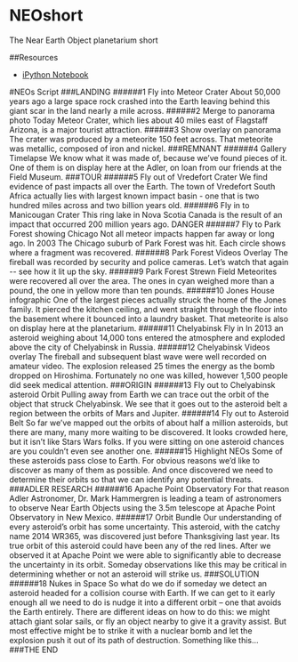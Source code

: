 # NEOshort
The Near Earth Object planetarium short

##Resources
<ul>
  <li><a href=http://nbviewer.ipython.org/github/marksubbarao/NEOshort/blob/master/NEO%20Orbit%20Bundles.ipynb>iPython Notebook</a></li>
</ul>


#NEOs Script
###LANDING
######1	Fly into Meteor Crater
About 50,000 years ago a large space rock crashed into the Earth leaving behind this giant scar in the land nearly a mile across.
######2	Merge to panorama photo
Today Meteor Crater, which lies about 40 miles east of Flagstaff Arizona, is a major tourist attraction.
######3	Show overlay on panorama
The crater was produced by a meteorite 150 feet across. That meteorite was metallic, composed of iron and nickel.
###REMNANT
######4	Gallery Timelapse
We know what it was made of, because we’ve found pieces of it. One of them is on display here at the Adler, on loan from our friends at the Field Museum.
###TOUR 
######5	Fly out of Vredefort Crater
We find evidence of past impacts all over the Earth. The town of Vredefort South Africa actually lies with largest known impact basin - one that is two hundred miles across and two billion years old.
######6	Fly in to Manicougan Crater
This ring lake in Nova Scotia Canada is the result of an impact that occurred 200 million years ago.
DANGER
######7	Fly to Park Forest showing Chicago
Not all meteor impacts happen far away or long ago. In 2003 The Chicago suburb of Park Forest was hit. Each circle shows where a fragment was recovered.
######8	Park Forest Videos Overlay
The fireball was recorded by security and police cameras. Let’s watch that again -- see how it lit up the sky.
######9	Park Forest Strewn Field
Meteorites were recovered all over the area. The ones in cyan weighed more than a pound, the one in yellow more than ten pounds.
######10	Jones House  infographic
One of the largest pieces actually struck the home of the Jones family. It pierced the kitchen ceiling, and went straight through the floor into the basement where it bounced into a laundry basket.
That meteorite is also on display here at the planetarium.
######11	Chelyabinsk Fly in
In 2013 an asteroid weighing about 14,000 tons entered the atmosphere and exploded above the city of Chelyabinsk in Russia.
######12	Chelyabinsk Videos overlay
The fireball and subsequent blast wave were well recorded on amateur video. The explosion released 25 times the energy as the bomb dropped on Hiroshima. Fortunately no one was killed, however 1,500 people did seek medical attention.
###ORIGIN
######13	Fly out to Chelyabinsk asteroid Orbit
Pulling away from Earth we can trace out the orbit of the object that struck Chelyabinsk. We see that it goes out to the asteroid belt a region between the orbits of Mars and Jupiter.
######14	Fly out to Asteroid Belt
So far we’ve mapped out the orbits of about half a million asteroids, but there are many, many more waiting to be discovered. It looks crowded here, but it isn’t like Stars Wars folks. If you were sitting on one asteroid chances are you couldn’t even see another one.
######15	Highlight NEOs
Some of these asteroids pass close to Earth. For obvious reasons we’d like to discover as many of them as possible. And once discovered we need to determine their orbits so that we can identify any potential threats.
###ADLER RESEARCH
######16	Apache Point Observatory
For that reason Adler Astronomer, Dr. Mark Hammergren is leading a team of astronomers to observe Near Earth Objects using the 3.5m telescope at Apache Point Observatory in New Mexico.
######17	Orbit Bundle
Our understanding of every asteroid’s orbit has some uncertainty. This asteroid, with the catchy name 2014 WR365, was discovered just before Thanksgiving last year. Its true orbit of this asteroid could have been any of the red lines. 
After we observed it at Apache Point we were able to significantly able to decrease the uncertainty in its orbit. Someday observations like this may be critical in determining whether or not an asteroid will strike us.
###SOLUTION
######18	Nukes in Space
So what do we do if someday we detect an asteroid headed for a collision course with Earth. If we can get to it early enough all we need to do is nudge it into a different orbit – one that avoids the Earth entirely. There are different ideas on how to do this: we might attach giant solar sails, or fly an object nearby to give it a gravity assist. 
But most effective might be to strike it with a nuclear bomb and let the explosion push it out of its path of destruction.
Something like this…
###THE END
